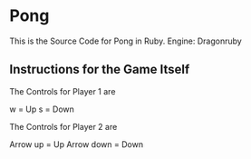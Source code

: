 # Pong
This is the Source Code for Pong in Ruby.
Engine: Dragonruby

## Instructions for the Game Itself

The Controls for Player 1 are

w = Up
s = Down

The Controls for Player 2 are

Arrow up   = Up
Arrow down = Down